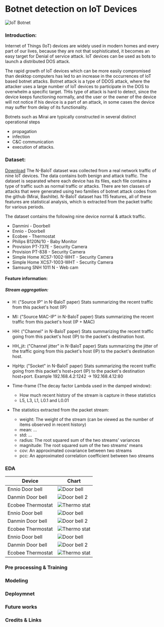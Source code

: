 # Botnet detection on IoT Devices
![IoT Botnet](https://i.imgur.com/xsRFm2I.png)
### Introduction:
Internet of Things (IoT) devices are widely used in modern homes and every part of our lives, because they are not that sophisticated, it becomes an easy target for Denial of service attack. IoT devices can be used as bots to launch a distributed DOS attack.

The rapid growth of IoT devices which can be more easily compromised than desktop computers has led to an increase in the occurrences of IoT based botnet attacks. Botnet attack is a type of DDOS attack, where the attacker uses a large number of IoT devices to participate in the DOS to overwhelm a specific target. THis type of attack is hard to detect, since the device keeps functioning normally, and the user or the owner of the device will not notice if his device is a part of an attack, in some cases the device may suffer from delay of its functionality.

Botnets such as Mirai are typically constructed in several distinct operational steps
- propagation
- infection
- C&C communication
- execution of attacks.



### Dataset:
[Download](https://archive.ics.uci.edu/ml/datasets/detection_of_IoT_botnet_attacks_N_BaIoT)
The N-BaIoT dataset was collected from a real network traffic of nine IoT devices. The data contains both benign and attack traffic. The dataset is separated where each device has its files, each file contains a type of traffic such as normal traffic or attacks. There are ten classes of attacks that were generated using two families of botnet attack codes from the github (Mirai, Bashlite). N-BaIoT dataset has 115 features, all of these features are statistical analysis, which is extracted from the packet traffic for various periods.

The dataset contains the following nine device normal & attack traffic.
- Danmini - Doorbell
- Ennio  - Doorbell
- Ecobee - Thermostat
- Philips B120N/10 - Baby Monitor
- Provision PT-737E - Security Camera
- Provision PT-838 - Security Camera
- Simple Home XCS7-1002-WHT - Security Camera
- Simple Home XCS7-1003-WHT - Security Camera
- Samsung SNH 1011 N - Web cam

#### Feature information:
##### Stream aggregation:
- H: ("Source IP" in N-BaIoT paper) Stats summarizing the recent traffic from this packet's host (IP)
- MI: ("Source MAC-IP" in N-BaIoT paper) Stats summarizing the recent traffic from this packet's host (IP + MAC)
- HH: ("Channel" in N-BaIoT paper) Stats summarizing the recent traffic going from this packet's host (IP) to the packet's destination host.
- HH_jit: ("Channel jitter" in N-BaIoT paper) Stats summarizing the jitter of the traffic going from this packet's host (IP) to the packet's destination host.
- HpHp: ("Socket" in N-BaIoT paper) Stats summarizing the recent traffic going from this packet's host+port (IP) to the packet's destination host+port. Example 192.168.4.2:1242 -> 192.168.4.12:80

- Time-frame (The decay factor Lambda used in the damped window):
    - How much recent history of the stream is capture in these statistics
    - L5, L3, L1, L0.1 and L0.01

- The statistics extracted from the packet stream:
   - weight: The weight of the stream (can be viewed as the number of items observed in recent history)
   - mean: …
   - std: …
   - radius: The root squared sum of the two streams' variances
   - magnitude: The root squared sum of the two streams' means
   - cov: An approximated covariance between two streams
   - pcc: An approximated correlation coefficient between two streams
   
### EDA

| Device | Chart |
| --- | --- |
| Ennio Door bell | ![Door bell](https://i.imgur.com/d17INis.png)
| Danmin Door bell | ![Door bell 2](https://i.imgur.com/h7dk8RY.png)
| Ecobee Thermostat | ![Thermo stat](https://i.imgur.com/cnF53Fs.png)
| Ennio Door bell | ![Door bell](https://i.imgur.com/gssflL9.png)
| Danmin Door bell | ![Door bell 2](https://i.imgur.com/KXThLsS.png)
| Ecobee Thermostat | ![Thermo stat](https://i.imgur.com/JbCMTsc.png)
| Ennio Door bell | ![Door bell](https://i.imgur.com/Htgp7hq.png)
| Danmin Door bell | ![Door bell 2](https://i.imgur.com/C1J98PJ.png)
| Ecobee Thermostat | ![Thermo stat](https://i.imgur.com/Sxpbefe.png)

### Pre processing & Training

### Modeling

### Deploymnet

### Future works

### Credits & Links

